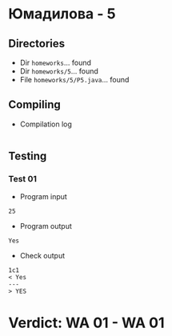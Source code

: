 # Юмадилова - 5
## Directories
- Dir `homeworks`... found
- Dir `homeworks/5`... found
- File `homeworks/5/P5.java`... found
## Compiling
- Compilation log
```
```
## Testing
### Test 01
- Program input
```
25
```
- Program output
```
Yes
```
- Check output
```
1c1
< Yes
---
> YES
```
# Verdict: **WA 01** - WA 01
